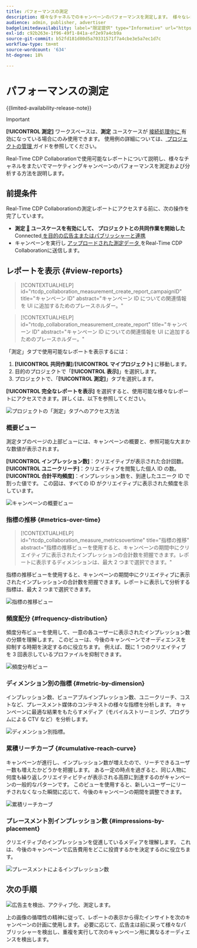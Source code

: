 ```yaml
---
title: パフォーマンスの測定
description: 様々なチャネルでのキャンペーンのパフォーマンスを測定します。 様々なレポートの使用方法と解釈方法について説明します。
audience: admin, publisher, advertiser
badgelimitedavailability: label="限定提供" type="Informative" url="https://helpx.adobe.com/jp/legal/product-descriptions/real-time-customer-data-platform-collaboration.html newtab=true"
exl-id: c92b263e-1f96-49f1-841a-ef2e97a4cb9a
source-git-commit: b52fd181d80d5a70331571f7a4cbe3e5a7ec1d7c
workflow-type: tm+mt
source-wordcount: '634'
ht-degree: 18%

---
```


# パフォーマンスの測定

{{limited-availability-release-note}}

>[!IMPORTANT]
>
>**[!UICONTROL 測定]** ワークスペースは、**測定** ユースケースが [ 接続処理中に ](../connect/establishing-connections.md#connection-settings) 有効になっている場合にのみ使用できます。 使用例の詳細については、[ プロジェクトの管理 ](./manage-projects.md#project-use-cases) ガイドを参照してください。

Real-Time CDP Collaborationで使用可能なレポートについて説明し、様々なチャネルをまたいでマーケティングキャンペーンのパフォーマンスを測定および分析する方法を説明します。

## 前提条件

Real-Time CDP Collaborationの測定レポートにアクセスする前に、次の操作を完了しています。

* **測定 [&#128279;](/help/guide/connect/establishing-connections.md) ユースケースを有効にして、 プロジェクトとの共同作業を開始した** Connected[ を目的の広告主またはパブリッシャーと連携 ](/help/guide/collaborate/manage-projects.md)
* キャンペーンを実行し [ アップロードされた測定データ ](/help/guide/setup/onboard-measurement-data.md) をReal-Time CDP Collaborationに送信します。

<!--

## Create a report {#create-report}

Hidden until functionality is live. At that point, move the contextualhelp from below into this section. 

The syntax rtcdp_collaboration_measurement_create_report is currently implemented in the UI. However, a preference would be to imlement the other contextualhelp ID from below instead, since that explicitly includes campaignID in the syntax. Need to sync up with UI team. More details in CORE-116991.

-->

## レポートを表示 {#view-reports}

>[!CONTEXTUALHELP]
>id="rtcdp_collaboration_measurement_create_report_campaignID"
>title="キャンペーン ID"
>abstract="キャンペーン ID についての関連情報を UI に追加するためのプレースホルダー。"

>[!CONTEXTUALHELP]
>id="rtcdp_collaboration_measurement_create_report"
>title="キャンペーン ID"
>abstract="キャンペーン ID についての関連情報を UI に追加するためのプレースホルダー。"

「測定」タブで使用可能なレポートを表示するには：

1. **[!UICONTROL 共同作業]**/**[!UICONTROL マイプロジェクト]** に移動します。
2. 目的のプロジェクトで「**[!UICONTROL 表示]**」を選択します。
3. プロジェクトで、「**[!UICONTROL 測定]**」タブを選択します。

**[!UICONTROL 完全なレポートを表示]** を選択すると、使用可能な様々なレポートにアクセスできます。詳しくは、以下を参照してください。

![ プロジェクトの「測定」タブへのアクセス方法 ](/help/assets/collaborate/measure/measurement.gif)

### 概要ビュー

測定タブのページの上部ビューには、キャンペーンの概要と、参照可能な大まかな数値が表示されます。

**[!UICONTROL インプレッション数]**：クリエイティブが表示された合計回数。
**[!UICONTROL ユニークリーチ]**：クリエイティブを閲覧した個人 ID の数。
**[!UICONTROL 合計平均頻度]**：インプレッション数を、到達したユニーク ID で割った値です。 この図は、すべての ID がクリエイティブに表示された頻度を示しています。

![ キャンペーンの概要ビュー ](/help/assets/collaborate/measure/campaign-summary.png)

### 指標の推移 {#metrics-over-time}

>[!CONTEXTUALHELP]
>id="rtcdp_collaboration_measure_metricsovertime"
>title="指標の推移"
>abstract="指標の推移ビューを使用すると、キャンペーンの期間中にクリエイティブに表示されたインプレッションの合計数を把握できます。レポートに表示するディメンションは、最大 2 つまで選択できます。"

指標の推移ビューを使用すると、キャンペーンの期間中にクリエイティブに表示されたインプレッションの合計数を把握できます。レポートに表示して分析する指標は、最大 2 つまで選択できます。

![ 指標の推移ビュー ](/help/assets/collaborate/measure/metrics-over-time.png)

### 頻度配分 {#frequency-distribution}

頻度分布ビューを使用して、一意の各ユーザーに表示されたインプレッション数の分類を理解します。 このビューは、今後のキャンペーンでオーディエンスを抑制する時期を決定するのに役立ちます。 例えば、既に 1 つのクリエイティブを 3 回表示しているプロファイルを抑制できます。

![ 頻度分布ビュー ](/help/assets/collaborate/measure/frequency-distribution.gif)

### ディメンション別の指標 {#metric-by-dimension}

インプレッション数、ビューアブルインプレッション数、ユニークリーチ、コストなど、プレースメント媒体のコンテキストの様々な指標を分析します。 キャンペーンに最適な結果をもたらすメディア（モバイルストリーミング、プログラムによる CTV など）を分析します。

![ ディメンション別指標。](/help/assets/collaborate/measure/metric-by-dimension.png)

### 累積リーチカーブ {#cumulative-reach-curve}

キャンペーンが進行し、インプレッション数が増えたので、リーチできるユーザー数も増えたかどうかを把握します。 ある一定の時点を過ぎると、同じ人物に何度も繰り返しクリエイティビティが表示される高原に到達するのがキャンペーンの一般的なパターンです。 このビューを使用すると、新しいユーザーにリーチされなくなった瞬間に応じて、今後のキャンペーンの期間を調整できます。

![ 累積リーチカーブ ](/help/assets/collaborate/measure/cumulative-reach-curve.png)

### プレースメント別インプレッション数 {#impressions-by-placement}

クリエイティブのインプレッションを促進しているメディアを理解します。 これは、今後のキャンペーンで広告費用をどこに投資するかを決定するのに役立ちます。

![ プレースメントによるインプレッション数 ](/help/assets/collaborate/measure/impressions-by-placement.png)

## 次の手順

![ 広告主を検出、アクティブ化、測定します。](/help/assets/end-to-end-workflow/discover-activate-measure.png)

上の画像の循環性の精神に従って、レポートの表示から得たインサイトを次のキャンペーンの計画に使用します。 必要に応じて、広告主は前に戻って様々なパブリッシャーを検出し、重複を実行して次のキャンペーン用に異なるオーディエンスを検出します。
